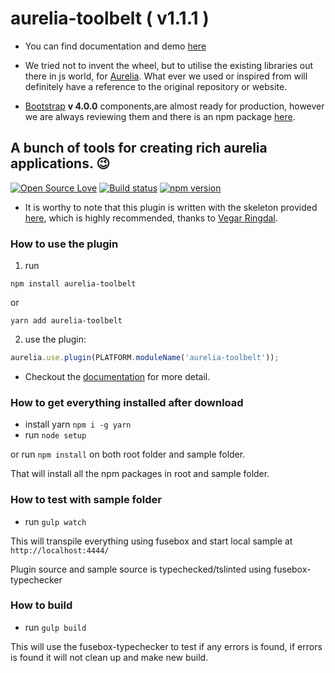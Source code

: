 # aurelia-toolbelt ( v1.1.1 )

* You can find documentation and demo [here](https://aurelia-toolbelt.github.io/)

* We tried not to invent the wheel, but to utilise the existing libraries out there in js world, for [Aurelia](http://aurelia.io). What ever we used or inspired from will definitely have a reference to the original repository or website.
* [Bootstrap](http://getbootstrap.com/docs/4.0/getting-started/introduction/) **v 4.0.0** components,are almost ready for production, however we are always reviewing them and there is an npm package [here](https://www.npmjs.com/package/aurelia-toolbelt).

## A bunch of tools for creating rich aurelia applications. :wink:

[![Open Source Love](https://badges.frapsoft.com/os/mit/mit.svg?v=102)](https://opensource.org/licenses/MIT)
[![Build status](https://ci.appveyor.com/api/projects/status/01bgrcnljgephg80?svg=true)](https://ci.appveyor.com/project/shahabganji/aurelia-toolbelt)
[![npm version](https://badge.fury.io/js/aurelia-toolbelt.svg)](https://badge.fury.io/js/aurelia-toolbelt)

* It is worthy to note that this plugin is written with the skeleton provided [here](https://github.com/vegarringdal/skeleton-plugin-typescript), which is highly recommended, thanks to [Vegar Ringdal](https://github.com/vegarringdal).

### How to use the plugin

1. run

```shell
npm install aurelia-toolbelt
```

or

```shell
yarn add aurelia-toolbelt
```

2. use the plugin:

```js
aurelia.use.plugin(PLATFORM.moduleName('aurelia-toolbelt'));
```

* Checkout the [documentation](https://aurelia-toolbelt.github.io) for more detail.


### How to get everything installed after download

* install yarn ```npm i -g yarn```
* run `node setup`

or run ```npm install``` on both root folder and sample folder.

That will install all the npm packages in root and sample folder.


### How to test with sample folder

* run `gulp watch`

This will transpile everything using fusebox and start local sample at `http://localhost:4444/`

Plugin source and sample source is typechecked/tslinted using fusebox-typechecker


### How to build

* run `gulp build`

This will use the fusebox-typechecker to test if any errors is found, if errors is found it will not clean up and make new build.
